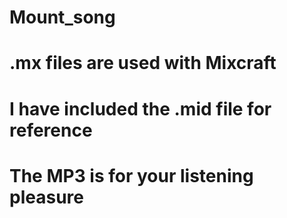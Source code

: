# Mount_song
# .mx files are used with Mixcraft
# I have included the .mid file for reference
# The MP3 is for your listening pleasure 
